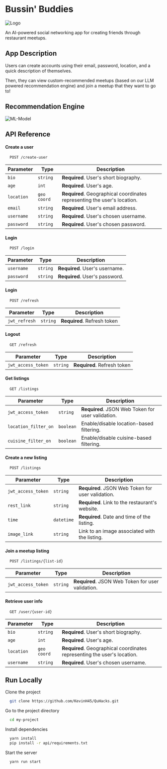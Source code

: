 
# Bussin' Buddies

![Logo](https://github.com/KevinH45/QuHacks/blob/main/logo.png)

An AI-powered social networking app for creating friends through restaurant meetups.

## App Description

Users can create accounts using their email, password, location, and a quick description of themselves. 

Then, they can view custom-recommended meetups (based on our LLM powered recommendation engine) and join a meetup that they want to go to!

## Recommendation Engine

![ML-Model](https://github.com/KevinH45/QuHacks/blob/main/ml_model_bert.png)

## API Reference

#### Create a user

```http
  POST /create-user
```
| Parameter  | Type      | Description                             |
|------------|-----------|-----------------------------------------|
| `bio`      | `string`  | **Required**. User's short biography.   |
| `age`      | `int`     | **Required**. User's age.                |
| `location` | `geo coord`| **Required**. Geographical coordinates representing the user's location.|
| `email`    | `string`  | **Required**. User's email address.      |
| `username` | `string`  | **Required**. User's chosen username.    |
| `password` | `string`  | **Required**. User's chosen password.    |


#### Login

```http
  POST /login
  ```
  | Parameter  | Type      | Description                             |
|------------|-----------|-----------------------------------------|
| `username` | `string`  | **Required**. User's username.           |
| `password` | `string`  | **Required**. User's password.           |

#### Login

```http
  POST /refresh
  ```
  | Parameter  | Type      | Description                             |
|------------|-----------|-----------------------------------------|
| `jwt_refresh` | `string`  | **Required**. Refresh token|

#### Logout

```http
  GET /refresh
  ```
  | Parameter  | Type      | Description                             |
|------------|-----------|-----------------------------------------|
| `jwt_access_token` | `string`  | **Required**. Refresh token|

#### Get listings

```http
  GET /listings
  ```
| Parameter               | Type      | Description                                      |
|-------------------------|-----------|--------------------------------------------------|
| `jwt_access_token`      | `string`  | **Required**. JSON Web Token for user validation.|
| `location_filter_on`    | `boolean` | Enable/disable location-based filtering.         |
| `cuisine_filter_on`     | `boolean` | Enable/disable cuisine-based filtering.          |

#### Create a new listing

```http
  POST /listings
  ```
| Parameter          | Type      | Description                                  |
|--------------------|-----------|----------------------------------------------|
| `jwt_access_token` | `string`  | **Required**. JSON Web Token for user validation.|
| `rest_link`        | `string`  | **Required**. Link to the restaurant's website.|
| `time`             | `datetime`| **Required**. Date and time of the listing.   |
| `image_link`       | `string`  | Link to an image associated with the listing. |

#### Join a meetup listing
```http
  POST /listings/{list-id}
  ```
| Parameter          | Type      | Description                                  |
|--------------------|-----------|----------------------------------------------|
| `jwt_access_token` | `string`  | **Required**. JSON Web Token for user validation.|

#### Retrieve user info

```http
  GET /user/{user-id}
```
| Parameter  | Type      | Description                             |
|------------|-----------|-----------------------------------------|
| `bio`      | `string`  | **Required**. User's short biography.   |
| `age`      | `int`     | **Required**. User's age.                |
| `location` | `geo coord`| **Required**. Geographical coordinates representing the user's location.|
| `username` | `string`  | **Required**. User's chosen username.    |


## Run Locally

Clone the project

```bash
  git clone https://github.com/KevinH45/QuHacks.git
```

Go to the project directory

```bash
  cd my-project
```

Install dependencies

```bash
  yarn install
  pip install -r api/requirements.txt
```

Start the server

```bash
  yarn run start
```
